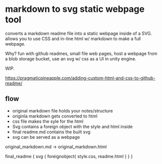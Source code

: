 # markdown to svg static webpage tool

converts a markdown readme file into a static webpage inside of a SVG.
allows you to use CSS and in-line html w/ markdown to make a full webpage.

Why? fun with github readmes, small file web pages, host a webpage from a blob storage bucket,
use an svg w/ css as a UI in unity engine.

WIP.

https://pragmaticpineapple.com/adding-custom-html-and-css-to-github-readme/

## flow

- original markdown file holds your notes/structure
- originla markdown gets converted to html
- css file makes the syle for the html
- Svg contains a foreign object with the style and html inside
- final readme.md contains the built svg
- svg can be served as a webpage


original_markdown.md -> original_markdown.html

final_readme {
svg {
    foreignobject{
        style.css,
        readme.html
    }
}
}

